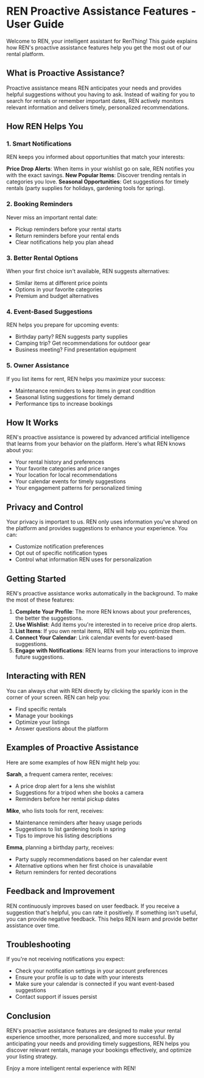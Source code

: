 # REN Proactive Assistance Features - User Guide

Welcome to REN, your intelligent assistant for RenThing! This guide explains how REN's proactive assistance features help you get the most out of our rental platform.

## What is Proactive Assistance?

Proactive assistance means REN anticipates your needs and provides helpful suggestions without you having to ask. Instead of waiting for you to search for rentals or remember important dates, REN actively monitors relevant information and delivers timely, personalized recommendations.

## How REN Helps You

### 1. Smart Notifications
REN keeps you informed about opportunities that match your interests:

**Price Drop Alerts**: When items in your wishlist go on sale, REN notifies you with the exact savings.
**New Popular Items**: Discover trending rentals in categories you love.
**Seasonal Opportunities**: Get suggestions for timely rentals (party supplies for holidays, gardening tools for spring).

### 2. Booking Reminders
Never miss an important rental date:
- Pickup reminders before your rental starts
- Return reminders before your rental ends
- Clear notifications help you plan ahead

### 3. Better Rental Options
When your first choice isn't available, REN suggests alternatives:
- Similar items at different price points
- Options in your favorite categories
- Premium and budget alternatives

### 4. Event-Based Suggestions
REN helps you prepare for upcoming events:
- Birthday party? REN suggests party supplies
- Camping trip? Get recommendations for outdoor gear
- Business meeting? Find presentation equipment

### 5. Owner Assistance
If you list items for rent, REN helps you maximize your success:
- Maintenance reminders to keep items in great condition
- Seasonal listing suggestions for timely demand
- Performance tips to increase bookings

## How It Works

REN's proactive assistance is powered by advanced artificial intelligence that learns from your behavior on the platform. Here's what REN knows about you:

- Your rental history and preferences
- Your favorite categories and price ranges
- Your location for local recommendations
- Your calendar events for timely suggestions
- Your engagement patterns for personalized timing

## Privacy and Control

Your privacy is important to us. REN only uses information you've shared on the platform and provides suggestions to enhance your experience. You can:

- Customize notification preferences
- Opt out of specific notification types
- Control what information REN uses for personalization

## Getting Started

REN's proactive assistance works automatically in the background. To make the most of these features:

1. **Complete Your Profile**: The more REN knows about your preferences, the better the suggestions.
2. **Use Wishlist**: Add items you're interested in to receive price drop alerts.
3. **List Items**: If you own rental items, REN will help you optimize them.
4. **Connect Your Calendar**: Link calendar events for event-based suggestions.
5. **Engage with Notifications**: REN learns from your interactions to improve future suggestions.

## Interacting with REN

You can always chat with REN directly by clicking the sparkly icon in the corner of your screen. REN can help you:
- Find specific rentals
- Manage your bookings
- Optimize your listings
- Answer questions about the platform

## Examples of Proactive Assistance

Here are some examples of how REN might help you:

**Sarah**, a frequent camera renter, receives:
- A price drop alert for a lens she wishlist
- Suggestions for a tripod when she books a camera
- Reminders before her rental pickup dates

**Mike**, who lists tools for rent, receives:
- Maintenance reminders after heavy usage periods
- Suggestions to list gardening tools in spring
- Tips to improve his listing descriptions

**Emma**, planning a birthday party, receives:
- Party supply recommendations based on her calendar event
- Alternative options when her first choice is unavailable
- Return reminders for rented decorations

## Feedback and Improvement

REN continuously improves based on user feedback. If you receive a suggestion that's helpful, you can rate it positively. If something isn't useful, you can provide negative feedback. This helps REN learn and provide better assistance over time.

## Troubleshooting

If you're not receiving notifications you expect:
- Check your notification settings in your account preferences
- Ensure your profile is up to date with your interests
- Make sure your calendar is connected if you want event-based suggestions
- Contact support if issues persist

## Conclusion

REN's proactive assistance features are designed to make your rental experience smoother, more personalized, and more successful. By anticipating your needs and providing timely suggestions, REN helps you discover relevant rentals, manage your bookings effectively, and optimize your listing strategy.

Enjoy a more intelligent rental experience with REN!